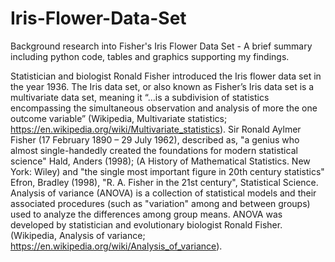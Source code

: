 # Iris-Flower-Data-Set
Background research into Fisher's Iris Flower Data Set - A brief summary including python code, tables and graphics supporting my findings. 

Statistician and biologist Ronald Fisher introduced the Iris flower data set in the year 1936. The Iris data set, or also known as Fisher’s Iris data set is a multivariate data set, meaning it “…is a subdivision of statistics encompassing the simultaneous observation and analysis of more the one outcome variable” (Wikipedia, Multivariate statistics; https://en.wikipedia.org/wiki/Multivariate_statistics). 
	Sir Ronald Aylmer Fisher (17 February 1890 – 29 July 1962), described as, "a genius who almost single-handedly created the foundations for modern statistical science" Hald, Anders (1998); (A History of Mathematical Statistics. New York: Wiley) and "the single most important figure in 20th century statistics"  Efron, Bradley (1998), "R. A. Fisher in the 21st century", Statistical Science. 
	Analysis of variance (ANOVA) is a collection of statistical models and their associated procedures (such as "variation" among and between groups) used to analyze the differences among group means. ANOVA was developed by statistician and evolutionary biologist Ronald Fisher. (Wikipedia, Analysis of variance; https://en.wikipedia.org/wiki/Analysis_of_variance). 
